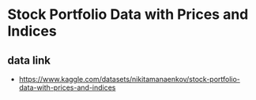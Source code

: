 # Stock Portfolio Data with Prices and Indices

## data link

 - <https://www.kaggle.com/datasets/nikitamanaenkov/stock-portfolio-data-with-prices-and-indices>